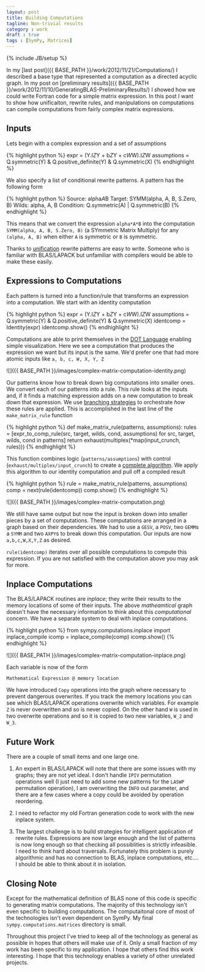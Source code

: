```yaml
---
layout: post
title: Building Computations 
tagline: Non-trivial results
category : work
draft : true
tags : [SymPy, Matrices]
---
```

{% include JB/setup %}

In my [last post]({{ BASE_PATH }}/work/2012/11/21/Computations/) I described a
base type that represented a computation as a directed acyclic graph.  In my
post on [preliminary results]({{ BASE_PATH }}/work/2012/11/10/GeneratingBLAS-PreliminaryResults/) I showed how we could write Fortran code for a simple matrix expression.  In this post I want to show how unificaiton, rewrite rules, and manipulations on computations can compile computations from fairly complex matrix expressions.

Inputs
------

Lets begin with a complex expression and a set of assumptions

{% highlight python %}
    expr = (Y.I*Z*Y + b*Z*Y + c*W*W).I*Z*W
    assumptions = Q.symmetric(Y) & Q.positive_definite(Y) & Q.symmetric(X)
{% endhighlight %}

We also specify a list of conditional rewrite patterns.  A pattern has the
following form

{% highlight python %}
    Source:     alpha*A*B
    Target:     SYMM(alpha, A, B, S.Zero, B)
    Wilds:      alpha, A, B
    Condition:  Q.symmetric(A) | Q.symmetric(B)
{% endhighlight %}

This means that we convert the expression `alpha*A*B` into the computation `SYMM(alpha, A, B, S.Zero, B)` (a SYmmetric Matrix Multiply) for any `(alpha, A, B)` when either `A` is symmetric or `B` is symmetric.

Thanks to [unification]({{BASE_PATH}}/work/2012/11/01/Unification/) rewrite patterns are easy to write.  Someone who is familiar with BLAS/LAPACK but unfamiliar with compilers would be able to make these easily.

Expressions to Computations
---------------------------

Each pattern is turned into a function/rule that transforms an expression
into a computation.  We start with an identity computation

{% highlight python %}
    expr = (Y.I*Z*Y + b*Z*Y + c*W*W).I*Z*W
    assumptions = Q.symmetric(Y) & Q.positive_definite(Y) & Q.symmetric(X)
    identcomp = Identity(expr)
    identcomp.show()
{% endhighlight %}

Computations are able to print themselves in the [DOT Language](http://en.wikipedia.org/wiki/DOT_language) enabling simple visualization. Here we see a computation that produces the expression we want but its input is the same.  We'd prefer one that had more atomic inputs like `a, b, c, W, X, Y, Z`

![]({{ BASE_PATH }}/images/complex-matrix-computation-identity.png)

Our patterns know how to break down big computations into smaller ones.  We convert each of our patterns into a rule.  This rule looks at the inputs and, if it finds a matching expression adds on a new computation to break down that expression.  We use [branching strategies]({{BASE_PATH}}/work/2012/11/09/BranchingStrategies/) to orchestrate *how* these rules are applied.  This is accomplished in the last line of the `make_matrix_rule` function

{% highlight python %}
    def make_matrix_rule(patterns, assumptions):
        rules = [expr_to_comp_rule(src, target, wilds, cond, assumptions)
                 for src, target, wilds, cond in patterns]
        return exhaust(multiplex(*map(input_crunch, rules)))
{% endhighlight %}

This function combines logic (`patterns/assumptions`) with control (`exhaust/multiplex/input_crunch`) to create a [complete algorithm](http://www.icsd.aegean.gr/lecturers/stamatatos/courses/Logic/Prolog/Ch1/Ch1_files/algorithm%3Dlogic%2Bcontrol.pdf).  We apply this algorithm to our identity computation and pull off a compiled result

{% highlight python %}
    rule = make_matrix_rule(patterns, assumptions)
    comp = next(rule(identcomp))
    comp.show()
{% endhighlight %}

![]({{ BASE_PATH }}/images/complex-matrix-computation.png)

We still have same output but now the input is broken down into smaller pieces by a set of computations.  These computations are arranged in a graph based on their dependencies.  We had to use a `GESV`, a `POSV`, two `GEMM`s a `SYMM` and two `AXPY`s to break down this computation.  Our inputs are now `a,b,c,W,X,Y,Z` as desired.

`rule(identcomp)` iterates over all possible computations to compute this expression.  If you are not satisfied with the computation above you may ask for more. 

Inplace Computations
--------------------

The BLAS/LAPACK routines are *inplace*; they write their results to the memory locations of some of their inputs.  The above *matheamtical* graph doesn't have the necessary information to think about this *computational* concern. We have a separate system to deal with inplace computations. 

{% highlight python %}
    from sympy.computations.inplace import inplace_compile
    icomp = inplace_compile(comp)
    icomp.show()
{% endhighlight %}

![]({{ BASE_PATH }}/images/complex-matrix-computation-inplace.png)

Each variable is now of the form

    Mathematical Expression @ memory location

We have introduced `Copy` operations into the graph where necessary to prevent dangerous overwrites. 
If you track the memory locations you can see which BLAS/LAPACK operations overwrite which variables.  For example `Z` is never overwritten and so is never copied. On the other hand `W` is used in two overwrite operations and so it is copied to two new variables, `W_2` and `W_3`.

Future Work
-----------

There are a couple of small items and one large one. 

1.  An expert in BLAS/LAPACK will note that there are some issues with my graphs; they are not yet ideal.  I don't handle `IPIV` permutation operations well (I just need to add some new patterns for the `LASWP` permutation operation), I am overwriting the `INFO` out parameter, and there are a few cases where a copy could be avoided by operation reordering.

2.  I need to refactor my old Fortran generation code to work with the new inplace system.

3.  The largest challenge is to build strategies for intelligent application of rewrite rules.  Expressions are now large enough and the list of patterns is now long enough so that checking all possiblities is strictly infeasible.  I need to think hard about traversals.  Fortunately this problem is purely algorithmic and has no connection to BLAS, inplace computations, etc....  I should be able to think about it in isolation.

Closing Note
------------

Except for the mathematical definition of BLAS none of this code is specific to generating matrix computations.  The majority of this technology isn't even specific to building computations.  The computaitonal core of most of the technologies isn't even dependent on SymPy.  My final `sympy.computations.matrices` directory is small.  

Throughout this project I've tried to keep all of the technology as general as possible in hopes that others will make use of it.  Only a small fraction of my work has been specific to my application.  I hope that others find this work interesting.  I hope that this technology enables a variety of other unrelated projects.
